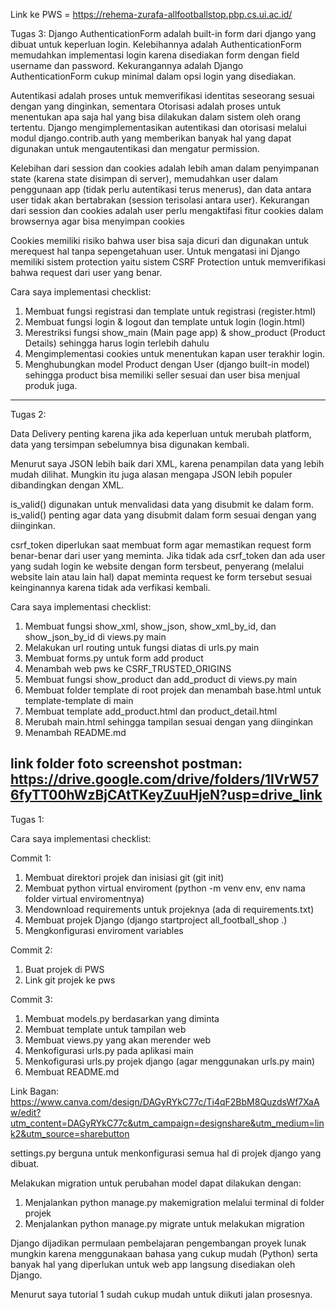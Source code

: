 Link ke PWS = https://rehema-zurafa-allfootballstop.pbp.cs.ui.ac.id/

Tugas 3:
Django AuthenticationForm adalah built-in form dari django yang dibuat untuk keperluan login. Kelebihannya adalah AuthenticationForm memudahkan implementasi login karena disediakan form dengan field username dan password. Kekurangannya adalah Django AuthenticationForm cukup minimal dalam opsi login yang disediakan.

Autentikasi adalah proses untuk memverifikasi identitas seseorang sesuai dengan yang dinginkan, sementara Otorisasi adalah proses untuk menentukan apa saja hal yang bisa dilakukan dalam sistem oleh orang tertentu. Django mengimplementasikan autentikasi dan otorisasi melalui modul django.contrib.auth yang memberikan banyak hal yang dapat digunakan untuk mengautentikasi dan mengatur permission.

Kelebihan dari session dan cookies adalah lebih aman dalam penyimpanan state (karena state disimpan di server), memudahkan user dalam penggunaan app (tidak perlu autentikasi terus menerus), dan data antara user tidak akan bertabrakan (session terisolasi antara user). Kekurangan dari session dan cookies adalah user perlu mengaktifasi fitur cookies dalam browsernya agar bisa menyimpan cookies

Cookies memiliki risiko bahwa user bisa saja dicuri dan digunakan untuk merequest hal tanpa sepengetahuan user. Untuk mengatasi ini Django memiliki sistem protection yaitu sistem CSRF Protection untuk memverifikasi bahwa request dari user yang benar.

Cara saya implementasi checklist:
1. Membuat fungsi registrasi dan template untuk registrasi (register.html)
2. Membuat fungsi login & logout dan template untuk login (login.html)
3. Merestriksi fungsi show_main (Main page app) & show_product (Product Details) sehingga harus login terlebih dahulu
4. Mengimplementasi cookies untuk menentukan kapan user terakhir login.
5. Menghubungkan model Product dengan User (django built-in model) sehingga product bisa memiliki seller sesuai dan user bisa menjual produk juga.

----------------------------------------------------------------------------------------------------------------------------------
Tugas 2:

Data Delivery penting karena jika ada keperluan untuk merubah platform, data yang tersimpan sebelumnya bisa digunakan kembali.

Menurut saya JSON lebih baik dari XML, karena penampilan data yang lebih mudah dilihat. Mungkin itu juga alasan mengapa JSON lebih populer dibandingkan dengan XML.

is_valid() digunakan untuk menvalidasi data yang disubmit ke dalam form. is_valid() penting agar data yang disubmit dalam form sesuai dengan yang diinginkan.

csrf_token diperlukan saat membuat form agar memastikan request form benar-benar dari user yang meminta. Jika tidak ada csrf_token dan ada user yang sudah login ke website dengan form tersbeut, penyerang (melalui website lain atau lain hal) dapat meminta request ke form tersebut sesuai keinginannya karena tidak ada verfikasi kembali.

Cara saya implementasi checklist:
1. Membuat fungsi show_xml, show_json, show_xml_by_id, dan show_json_by_id di views.py main
2. Melakukan url routing untuk fungsi diatas di urls.py main
3. Membuat forms.py untuk form add product 
4. Menambah web pws ke CSRF_TRUSTED_ORIGINS
5. Membuat fungsi show_product dan add_product di views.py main
6. Membuat folder template di root projek dan menambah base.html untuk template-template di main
7. Membuat template add_product.html dan product_detail.html
8. Merubah main.html sehingga tampilan sesuai dengan yang diinginkan
9. Menambah README.md

link folder foto screenshot postman: https://drive.google.com/drive/folders/1IVrW576fyTT00hWzBjCAtTKeyZuuHjeN?usp=drive_link
----------------------------------------------------------------------------------------------------------------------------
Tugas 1:

Cara saya implementasi checklist:

Commit 1:
1. Membuat direktori projek dan inisiasi git (git init)
2. Membuat python virtual enviroment (python -m venv env, env nama folder virtual enviromentnya)
3. Mendownload requirements untuk projeknya (ada di requirements.txt)
4. Membuat projek Django (django startproject all_football_shop .)
5. Mengkonfigurasi enviroment variables

Commit 2:
1. Buat projek di PWS
2. Link git projek ke pws

Commit 3:
1. Membuat models.py berdasarkan yang diminta
2. Membuat template untuk tampilan web
3. Membuat views.py yang akan merender web
4. Menkofigurasi urls.py pada aplikasi main
5. Menkofigurasi urls.py projek django (agar menggunakan urls.py main)
6. Membuat README.md

Link Bagan: https://www.canva.com/design/DAGyRYkC77c/Ti4qF2BbM8QuzdsWf7XaAw/edit?utm_content=DAGyRYkC77c&utm_campaign=designshare&utm_medium=link2&utm_source=sharebutton

settings.py berguna untuk menkonfigurasi semua hal di projek django yang dibuat.

Melakukan migration untuk perubahan model dapat dilakukan dengan:
1. Menjalankan python manage.py makemigration melalui terminal di folder projek 
2. Menjalankan python manage.py migrate untuk melakukan migration

Django dijadikan permulaan pembelajaran pengembangan proyek lunak mungkin karena menggunakaan bahasa yang cukup mudah (Python) serta banyak hal yang diperlukan untuk web app langsung disediakan oleh Django.

Menurut saya tutorial 1 sudah cukup mudah untuk diikuti jalan prosesnya.


